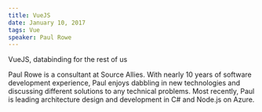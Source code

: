 ```yaml
---
title: VueJS
date: January 10, 2017
tags: Vue
speaker: Paul Rowe
---
```




VueJS, databinding for the rest of us

Paul Rowe is a consultant at Source Allies. With nearly 10 years of software development experience, Paul enjoys dabbling in new technologies and discussing different solutions to any technical problems. Most recently, Paul is leading architecture design and development in C# and Node.js on Azure.
